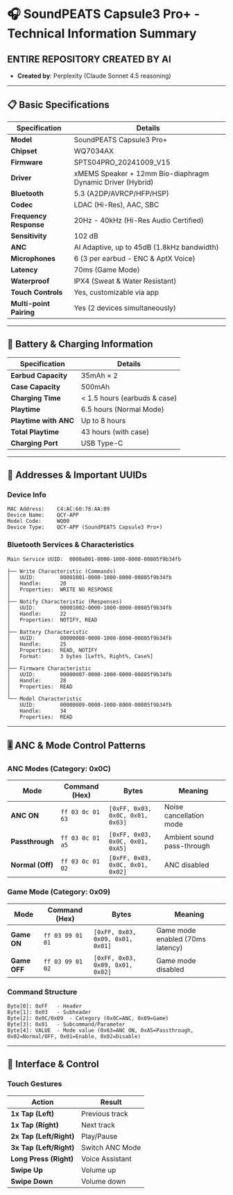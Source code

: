 # 🎧 SoundPEATS Capsule3 Pro+ - Technical Information Summary

## ENTIRE REPOSITORY CREATED BY AI
- **Created by**: Perplexity (Claude Sonnet 4.5 reasoning)

***

## 📋 Basic Specifications

| Specification | Details |
|---|---|
| **Model** | SoundPEATS Capsule3 Pro+ |
| **Chipset** | WQ7034AX |
| **Firmware** | SPTS04PRO_20241009_V15 |
| **Driver** | xMEMS Speaker + 12mm Bio-diaphragm Dynamic Driver (Hybrid) |
| **Bluetooth** | 5.3 (A2DP/AVRCP/HFP/HSP) |
| **Codec** | LDAC (Hi-Res), AAC, SBC |
| **Frequency Response** | 20Hz - 40kHz (Hi-Res Audio Certified) |
| **Sensitivity** | 102 dB |
| **ANC** | AI Adaptive, up to 45dB (1.8kHz bandwidth) |
| **Microphones** | 6 (3 per earbud - ENC & AptX Voice) |
| **Latency** | 70ms (Game Mode) |
| **Waterproof** | IPX4 (Sweat & Water Resistant) |
| **Touch Controls** | Yes, customizable via app |
| **Multi-point Pairing** | Yes (2 devices simultaneously) |

***

## 🔋 Battery & Charging Information

| Specification | Details |
|---|---|
| **Earbud Capacity** | 35mAh × 2 |
| **Case Capacity** | 500mAh |
| **Charging Time** | < 1.5 hours (earbuds & case) |
| **Playtime** | 6.5 hours (Normal Mode) |
| **Playtime with ANC** | Up to 8 hours |
| **Total Playtime** | 43 hours (with case) |
| **Charging Port** | USB Type-C |

***

## 🔌 Addresses & Important UUIDs

### Device Info
```
MAC Address:    C4:AC:60:78:AA:89
Device Name:    QCY-APP
Model Code:     WQ00
Device Type:    QCY-APP (SoundPEATS Capsule3 Pro+)
```

### Bluetooth Services & Characteristics
```
Main Service UUID:  0000a001-0000-1000-8000-00805f9b34fb

├── Write Characteristic (Commands)
│   UUID:        00001001-0000-1000-8000-00805f9b34fb
│   Handle:      20
│   Properties:  WRITE NO RESPONSE
│   
├── Notify Characteristic (Responses)
│   UUID:        00001002-0000-1000-8000-00805f9b34fb
│   Handle:      22
│   Properties:  NOTIFY, READ
│   
├── Battery Characteristic
│   UUID:        00000008-0000-1000-8000-00805f9b34fb
│   Handle:      25
│   Properties:  READ, NOTIFY
│   Format:      3 bytes [Left%, Right%, Case%]
│   
├── Firmware Characteristic
│   UUID:        00000007-0000-1000-8000-00805f9b34fb
│   Handle:      28
│   Properties:  READ
│   
└── Model Characteristic
    UUID:        00000009-0000-1000-8000-00805f9b34fb
    Handle:      34
    Properties:  READ
```

***

## 🎚️ ANC & Mode Control Patterns

### ANC Modes (Category: 0x0C)

| Mode | Command (Hex) | Bytes | Meaning |
|---|---|---|---|
| **ANC ON** | `ff 03 0c 01 63` | `[0xFF, 0x03, 0x0C, 0x01, 0x63]` | Noise cancellation mode |
| **Passthrough** | `ff 03 0c 01 a5` | `[0xFF, 0x03, 0x0C, 0x01, 0xA5]` | Ambient sound pass-through |
| **Normal (Off)** | `ff 03 0c 01 02` | `[0xFF, 0x03, 0x0C, 0x01, 0x02]` | ANC disabled |

### Game Mode (Category: 0x09)

| Mode | Command (Hex) | Bytes | Meaning |
|---|---|---|---|
| **Game ON** | `ff 03 09 01 01` | `[0xFF, 0x03, 0x09, 0x01, 0x01]` | Game mode enabled (70ms latency) |
| **Game OFF** | `ff 03 09 01 02` | `[0xFF, 0x03, 0x09, 0x01, 0x02]` | Game mode disabled |

### Command Structure
```
Byte[0]: 0xFF   - Header
Byte[1]: 0x03   - Subheader
Byte[2]: 0x0C/0x09  - Category (0x0C=ANC, 0x09=Game)
Byte[3]: 0x01   - Subcommand/Parameter
Byte[4]: VALUE  - Mode value (0x63=ANC ON, 0xA5=Passthrough, 0x02=Normal/OFF, 0x01=Enable, 0x02=Disable)
```

***

## 📱 Interface & Control

### Touch Gestures
| Action | Result |
|---|---|
| **1x Tap (Left)** | Previous track |
| **1x Tap (Right)** | Next track |
| **2x Tap (Left/Right)** | Play/Pause |
| **3x Tap (Left/Right)** | Switch ANC Mode |
| **Long Press (Right)** | Voice Assistant |
| **Swipe Up** | Volume up |
| **Swipe Down** | Volume down |
